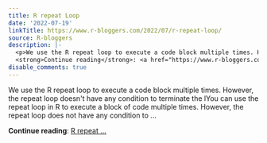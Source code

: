 ```yaml
---
title: R repeat Loop
date: '2022-07-19'
linkTitle: https://www.r-bloggers.com/2022/07/r-repeat-loop/
source: R-bloggers
description: |-
  <p>We use the R repeat loop to execute a code block multiple times. However, the repeat loop doesn't have any condition to terminate the lYou can use the repeat loop in R to execute a block of code multiple times. However, the repeat loop does not have any condition to ...</p>
  <strong>Continue reading</strong>: <a href="https://www.r-bloggers.com/2022/07/r-repeat-loop/">R repeat ...
disable_comments: true
---
```

<p>We use the R repeat loop to execute a code block multiple times. However, the repeat loop doesn't have any condition to terminate the lYou can use the repeat loop in R to execute a block of code multiple times. However, the repeat loop does not have any condition to ...</p>
<strong>Continue reading</strong>: <a href="https://www.r-bloggers.com/2022/07/r-repeat-loop/">R repeat ...